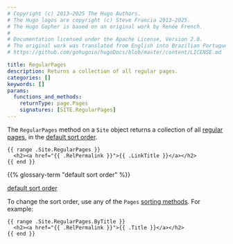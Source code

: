 ```yaml
---
# Copyright (c) 2013–2025 The Hugo Authors.
# The Hugo logos are copyright (c) Steve Francia 2013–2025.
# The Hugo Gopher is based on an original work by Renée French.
#
# Documentation licensed under the Apache License, Version 2.0.
# The original work was translated from English into Brazilian Portuguese.
# https://github.com/gohugoio/hugoDocs/blob/master/content/LICENSE.md

title: RegularPages
description: Returns a collection of all regular pages.
categories: []
keywords: []
params:
  functions_and_methods:
    returnType: page.Pages
    signatures: [SITE.RegularPages]
---
```


The `RegularPages` method on a `Site` object returns a collection of all [regular pages](g), in the [default sort order](g).

```go-html-template
{{ range .Site.RegularPages }}
  <h2><a href="{{ .RelPermalink }}">{{ .LinkTitle }}</a></h2>
{{ end }}
```

{{% glossary-term "default sort order" %}}

[default sort order](g)

To change the sort order, use any of the `Pages` [sorting methods]. For example:

```go-html-template
{{ range .Site.RegularPages.ByTitle }}
  <h2><a href="{{ .RelPermalink }}">{{ .Title }}</a></h2>
{{ end }}
```

[sorting methods]: /methods/pages/
